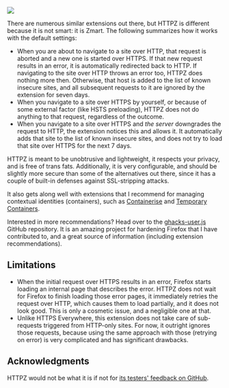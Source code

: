 [![][AMO_button]][AMO]

There are numerous similar extensions out there, but HTTPZ is different because it is not smart: it is Zmart. The following summarizes how it works with the default settings:
- When you are about to navigate to a site over HTTP, that request is aborted and a new one is started over HTTPS. If that new request results in an error, it is automatically redirected back to HTTP. If navigating to the site over HTTP throws an error too, HTTPZ does nothing more then. Otherwise, that host is added to the list of known insecure sites, and all subsequent requests to it are ignored by the extension for seven days.
- When you navigate to a site over HTTPS by yourself, or because of some external factor (like HSTS preloading), HTTPZ does not do anything to that request, regardless of the outcome.
- When you navigate to a site over HTTPS and *the server* downgrades the request to HTTP, the extension notices this and allows it. It automatically adds that site to the list of known insecure sites, and does not try to load that site over HTTPS for the next 7 days.

HTTPZ is meant to be unobtrusive and lightweight, it respects your privacy, and is free of trans fats. Additionally, it is very configurable, and should be slightly more secure than some of the alternatives out there, since it has a couple of built-in defenses against SSL-stripping attacks.

It also gets along well with extensions that I recommend for managing contextual identities (containers), such as [Containerise][Cont] and [Temporary Containers][TC].

Interested in more recommendations? Head over to the [ghacks-user.js][user.js] GitHub repository. It is an amazing project for hardening Firefox that I have contributed to, and a great source of information (including extension recommendations).

Limitations
------------
- When the initial request over HTTPS results in an error, Firefox starts loading an internal page that describes the error. HTTPZ does not wait for Firefox to finish loading those error pages, it immediately retries the request over HTTP, which causes them to load partially, and it does not look good. This is only a cosmetic issue, and a negligible one at that.
- Unlike HTTPS Everywhere, this extension does not take care of sub-requests triggered from HTTP-only sites. For now, it outright ignores those requests, because using the same approach with those (retrying on error) is very complicated and has significant drawbacks.

Acknowledgments
---------------
HTTPZ would not be what it is if not for [its testers' feedback on GitHub][issues].

[AMO]: https://addons.mozilla.org/firefox/addon/httpz/
[AMO_button]: https://camo.githubusercontent.com/3d1db768c27fa8fee0adad148898eb32a9dc00d1/68747470733a2f2f676973742e6769746875622e636f6d2f636c61757374726f6d616e6961632f66303534303631383236616337316266396531323265646232613331336263302f7261772f414d4f2d627574746f6e5f312e706e67
[TC]: https://addons.mozilla.org/firefox/addon/temporary-containers/
[Cont]: https://addons.mozilla.org/firefox/addon/containerise/
[user.js]: https://github.com/ghacksuserjs/ghacks-user.js
[issues]: https://github.com/claustromaniac/httpz/issues
